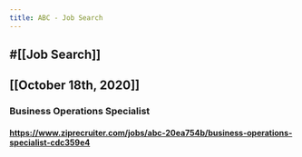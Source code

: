```yaml
---
title: ABC - Job Search
---
```


## #[[Job Search]]

## 

## [[October 18th, 2020]]
### Business Operations Specialist
#### https://www.ziprecruiter.com/jobs/abc-20ea754b/business-operations-specialist-cdc359e4
